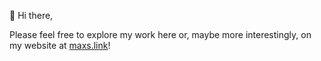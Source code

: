 👋 Hi there,

Please feel free to explore my work here or, maybe more interestingly, on my website at [maxs.link](https://maxs.link/)!
